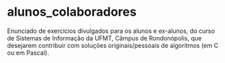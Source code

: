 # alunos_colaboradores
Enunciado de exercícios divulgados para os alunos e ex-alunos, do curso de Sistemas de Informação da UFMT, Câmpus de Rondonópolis, que desejarem contribuir com soluções originais/pessoais de algoritmos (em C ou em Pascal).
